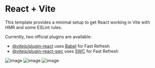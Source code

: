 

# React + Vite

This template provides a minimal setup to get React working in Vite with HMR and some ESLint rules.

Currently, two official plugins are available:

- [@vitejs/plugin-react](https://github.com/vitejs/vite-plugin-react/blob/main/packages/plugin-react/README.md) uses [Babel](https://babeljs.io/) for Fast Refresh
- [@vitejs/plugin-react-swc](https://github.com/vitejs/vite-plugin-react-swc) uses [SWC](https://swc.rs/) for Fast Refresh


![image](https://github.com/TARishabh/CurioCampFinal/assets/127947846/ae4691b3-abe0-4da2-b162-ab7e3a948480)
![image](https://github.com/TARishabh/CurioCampFinal/assets/127947846/d469aa9f-89d3-4302-9844-c423987a30c4)
![image](https://github.com/TARishabh/CurioCampFinal/assets/127947846/c1952a9b-9ed2-4c4e-a136-498dc9ee489d)
